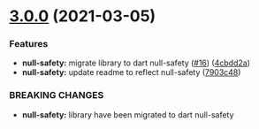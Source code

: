 # [3.0.0](https://github.com/worldturtlemedia/weather_icons/compare/v2.0.2...v3.0.0) (2021-03-05)


### Features

* **null-safety:** migrate library to dart null-safety ([#16](https://github.com/worldturtlemedia/weather_icons/issues/16)) ([4cbdd2a](https://github.com/worldturtlemedia/weather_icons/commit/4cbdd2a))
* **null-safety:** update readme to reflect null-safety ([7903c48](https://github.com/worldturtlemedia/weather_icons/commit/7903c48))


### BREAKING CHANGES

* **null-safety:** library have been migrated to dart null-safety
